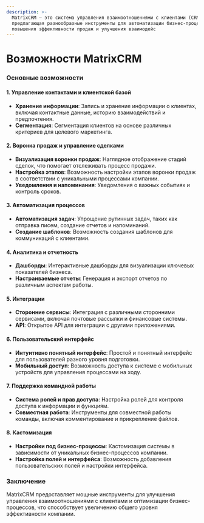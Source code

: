 ```yaml
---
description: >-
  MatrixCRM – это система управления взаимоотношениями с клиентами (CRM),
  предлагающая разнообразные инструменты для автоматизации бизнес-процессов,
  повышения эффективности продаж и улучшения взаимодейс
---
```


# Возможности MatrixCRM

### Основные возможности <a href="#osnovnye-vozmozhnosti" id="osnovnye-vozmozhnosti"></a>

#### 1. Управление контактами и клиентской базой <a href="#h-1-upravlenie-kontaktami-i-klientskoi-bazoi" id="h-1-upravlenie-kontaktami-i-klientskoi-bazoi"></a>

* **Хранение информации**: Запись и хранение информации о клиентах, включая контактные данные, историю взаимодействий и предпочтения.
* **Сегментация**: Сегментация клиентов на основе различных критериев для целевого маркетинга.

#### 2. Воронка продаж и управление сделками <a href="#h-2-voronka-prodazh-i-upravlenie-sdelkami" id="h-2-voronka-prodazh-i-upravlenie-sdelkami"></a>

* **Визуализация воронки продаж**: Наглядное отображение стадий сделок, что помогает отслеживать процесс продажи.
* **Настройка этапов**: Возможность настройки этапов воронки продаж в соответствии с уникальными процессами компании.
* **Уведомления и напоминания**: Уведомления о важных событиях и контроль сроков.

#### 3. Автоматизация процессов <a href="#h-3-avtomatizaciya-processov" id="h-3-avtomatizaciya-processov"></a>

* **Автоматизация задач**: Упрощение рутинных задач, таких как отправка писем, создание отчетов и напоминаний.
* **Создание шаблонов**: Возможность создания шаблонов для коммуникаций с клиентами.

#### 4. Аналитика и отчетность <a href="#h-4-analitika-i-otchetnost" id="h-4-analitika-i-otchetnost"></a>

* **Дашборды**: Интерактивные дашборды для визуализации ключевых показателей бизнеса.
* **Настраиваемые отчеты**: Генерация и экспорт отчетов по различным аспектам работы.

#### 5. Интеграции <a href="#h-5-integracii" id="h-5-integracii"></a>

* **Сторонние сервисы**: Интеграция с различными сторонними сервисами, включая почтовые рассылки и финансовые системы.
* **API**: Открытое API для интеграции с другими приложениями.

#### 6. Пользовательский интерфейс <a href="#h-6-polzovatelskii-interfeis" id="h-6-polzovatelskii-interfeis"></a>

* **Интуитивно понятный интерфейс**: Простой и понятный интерфейс для пользователей разного уровня подготовки.
* **Мобильный доступ**: Возможность доступа к системе с мобильных устройств для управления процессами на ходу.

#### 7. Поддержка командной работы <a href="#h-7-podderzhka-komandnoi-raboty" id="h-7-podderzhka-komandnoi-raboty"></a>

* **Система ролей и прав доступа**: Настройка ролей для контроля доступа к информации и функциям.
* **Совместная работа**: Инструменты для совместной работы команды, включая комментирование и прикрепление файлов.

#### 8. Кастомизация <a href="#h-8-kastomizaciya" id="h-8-kastomizaciya"></a>

* **Настройки под бизнес-процессы**: Кастомизация системы в зависимости от уникальных бизнес-процессов компании.
* **Настройка полей и интерфейса**: Возможность добавления пользовательских полей и настройки интерфейса.

### Заключение <a href="#zaklyuchenie" id="zaklyuchenie"></a>

MatrixCRM предоставляет мощные инструменты для улучшения управления взаимоотношениями с клиентами и оптимизации бизнес-процессов, что способствует увеличению общего уровня эффективности компании.



